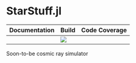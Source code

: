 # StarStuff.jl


| Documentation | Build                                                        | Code Coverage |
| ------------- | ------------------------------------------------------------ | ------------- |
|               |  [![][travis-img]][travis-url] |               |

Soon-to-be cosmic ray simulator





[travis-img]: https://travis-ci.org/ProjectStarStuff/StarStuff.jl.svg?branch=main
[travis-url]: https://travis-ci.org/github/ProjectStarStuff/StarStuff.jl

